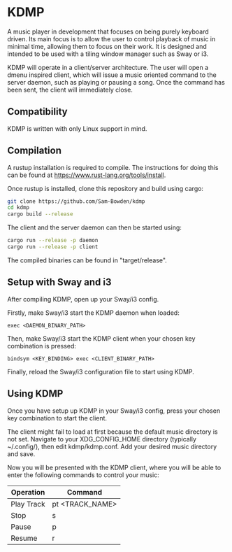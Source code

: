 # KDMP

A music player in development that focuses on being purely keyboard driven. Its main focus is to allow the user to control playback of music in minimal time, allowing them to focus on their work. It is designed and intended to be used with a tiling window manager such as Sway or i3.

KDMP will operate in a client/server architecture. The user will open a dmenu inspired client, which will issue a music oriented command to the server daemon, such as playing or pausing a song. Once the command has been sent, the client will immediately close.

## Compatibility

KDMP is written with only Linux support in mind.

## Compilation

A rustup installation is required to compile. The instructions for doing this can be found at https://www.rust-lang.org/tools/install.

Once rustup is installed, clone this repository and build using cargo:
```bash
git clone https://github.com/Sam-Bowden/kdmp
cd kdmp
cargo build --release
```
The client and the server daemon can then be started using:
```bash
cargo run --release -p daemon
cargo run --release -p client
```
The compiled binaries can be found in "target/release".

## Setup with Sway and i3

After compiling KDMP, open up your Sway/i3 config.

Firstly, make Sway/i3 start the KDMP daemon when loaded:
```
exec <DAEMON_BINARY_PATH>
```

Then, make Sway/i3 start the KDMP client when your chosen key combination is pressed:
```
bindsym <KEY_BINDING> exec <CLIENT_BINARY_PATH>
```

Finally, reload the Sway/i3 configuration file to start using KDMP.

## Using KDMP

Once you have setup up KDMP in your Sway/i3 config, press your chosen key combination to start the client.

The client might fail to load at first because the default music directory is not set. Navigate to your XDG_CONFIG_HOME directory (typically ~/.config/), then edit kdmp/kdmp.conf. Add your desired music directory and save.

Now you will be presented with the KDMP client, where you will be able to enter the following commands to control your music:

| Operation | Command |
| --- | --- |
| Play Track | pt <TRACK_NAME> |
| Stop | s |
| Pause | p |
| Resume | r |
